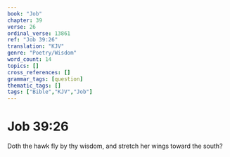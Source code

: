 ```yaml
---
book: "Job"
chapter: 39
verse: 26
ordinal_verse: 13861
ref: "Job 39:26"
translation: "KJV"
genre: "Poetry/Wisdom"
word_count: 14
topics: []
cross_references: []
grammar_tags: [question]
thematic_tags: []
tags: ["Bible","KJV","Job"]
---
```


# Job 39:26

Doth the hawk fly by thy wisdom, and stretch her wings toward the south?
